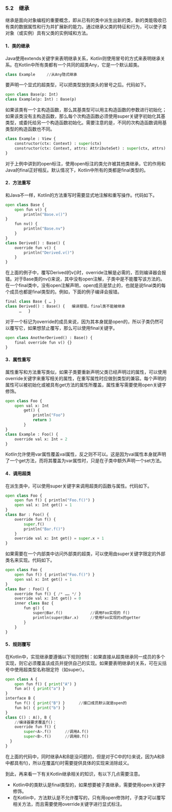 ### 5.2　继承

继承是面向对象编程的重要概念，即从已有的类中派生出新的类，新的类能吸收已有类的数据属性和行为并扩展新的能力。通过继承父类的特征和行为，可以使子类对象（或实例）具有父类的实例域和方法。

#### 1．类的继承

Java使用extends关键字来表明继承关系，Kotlin则使用冒号的方式来表明继承关系。在Kotlin中所有类都有一个共同的超类Any，它是一个默认超类。

```python
class Example     //从Any隐式继承
```

要声明一个显式的超类型，可以把类型放到类头的冒号之后。代码如下。

```python
open class Base(p: Int)
class Example(p: Int) : Base(p)
```

如果该类有一个主构造函数，那么其基类型可以用主构造函数的参数进行初始化；如果该类没有主构造函数，那么每个次构造函数必须使用super关键字初始化其基类型，或委托给另一个构造函数初始化。需要注意的是，不同的次构造函数调用基类型的构造函数也不同。

```python
class Example : View {
    constructor(ctx: Context) : super(ctx)
    constructor(ctx: Context, attrs: AttributeSet) : super(ctx, attrs)
}
```

对于上例中讲到的open标注，使用open标注的类允许被其他类继承，它的作用和Java的final正好相反。默认情况下，Kotlin中所有的类都是final类型的。

#### 2．方法重写

和Java不一样，Kotlin的方法重写时需要显式地注解和重写操作。代码如下。

```python
open class Base {
    open fun v() {
        println("Base.v()")
}
    fun nv() {
        println("Base.nv")
    }
}
class Derived() : Base() {
    override fun v() {
        println("Derived.v()")
    }
}
```

在上面的例子中，覆写Derived的v()时，override注解是必需的，否则编译器会报错。对于Base类的nv()来说，其中没有open注解，子类中是不能覆写该方法的。在一个final类中，没有open注解声明，open成员是禁止的，也就是说final类的每个成员也都是final类型的。例如，下面的例子编译会报错。

```python
final class Base { … }
class Derived() : Base() {   编译报错，final类不能被继承
      …   }
```

对于一个标记为override的成员来说，因为其本身就是open的，所以子类仍然可以覆写它，如果想禁止覆写，那么可以使用final关键字。

```python
open class AnotherDerived() : Base() {
    final override fun v() {}
}
```

#### 3．属性重写

属性重写和方法重写类似，如果子类要重新声明父类已经声明过的属性，可以使用override关键字来重写相关的属性，在重写属性时应做到类型的兼容。每个声明的属性可以被初始化或被具有get方法的属性所覆盖，属性重写需要使用open关键字修饰。

```python
open class Foo {
    open val x: Int
        get() {
            println("Foo")
            return 3
        }
}
class Example : Foo() {
    override val x: Int = 2
}
```

Kotlin允许使用var属性覆盖val属性，反之则不可以。这是因为val属性本身就声明了一个get方法，而将其覆盖为var属性时，只是在子类中额外声明一个set方法。

#### 4．调用超类

在派生类中，可以使用super关键字来调用超类的函数与属性。代码如下。

```python
open class Foo {
    open fun f() { println("Foo.f()") }
    open val x: Int get() = 1
}
class Bar : Foo() {
    override fun f() { 
        super.f()
        println("Bar.f()") 
    }
    override val x: Int get() = super.x + 1
}
```

如果需要在一个内部类中访问外部类的超类，可以使用由super关键字限定的外部类名来实现。代码如下。

```python
open class Foo {
    open fun f() { println("Foo.f()") }
    open val x: Int get() = 1
}
class Bar : Foo() {
    override fun f() { /* …… */ }
    override val x: Int get() = 0
    inner class Baz {
        fun g() {
            super@Bar.f()            //调用Foo实现的 f()
            println(super@Bar.x)     //使用Foo实现的x的getter
        }
    }
}
```

#### 5．规则覆写

在Kotlin中，实现继承要遵循以下规则控制：如果直接从超类继承同一成员的多个实现，则它必须覆盖该成员并提供自己的实现。如果要表明继承的关系，可在尖括号中使用超类型名称限定符（如super）。

```python
open class A {
    open fun f() { print("A") }
    fun a() { print("a") }
}
interface B {
    fun f() { print("B") }      //接口成员默认就是open的
    fun b() { print("b") }
}
class C() : A(), B {
    //编译器要求覆盖f()：
    override fun f() {
        super<A>.f()      //调用A.f()
        super<B>.f()      //调用B.f()
  }
}
```

在上面的代码中，同时继承A和B是没问题的，但是对于C中的f()来说，因为A和B中都具有f()，所以在覆盖f()时需要提供具体的实现来消除歧义。

到此，再来看一下有关Kotlin继承相关的知识，有以下几点需要注意。

+ Kotlin中的类默认是final类型的，如果想要被子类继承，需要使用open关键字修饰。
+ 在Kotlin中，方法默认是不允许覆写的，只有用open修饰时，子类才可以覆写相关方法，而且需要使用override关键字进行显式标注。

